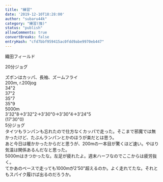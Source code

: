 ```yaml
---
title: "練習"
date: '2019-12-10T18:28:00'
author: "subaru44k"
category: "練習(強)"
status: "publish"
allowComments: true
convertBreaks: false
entryHash: "cfd7bbf959415ac0fdd9abe9970eb447"
---
```

織田フィールド<div>20分ジョグ</div><div>
</div><div>ズボンはカッパ、長袖、ズームフライ</div><div>200m, r.200jog</div><div>34"2</div><div>37"2</div><div>35"7</div><div>35"9</div><div>
</div><div>5000m</div><div>3'32"8→3'32"2→3'30"0→3'30"4→3'24"5</div><div>(17'30"0)</div><div>
</div><div>5分ジョグ</div><div>
</div><div>タイツもランパンも忘れたので仕方なくカッパで走った。そこまで邪魔では無かったけど、たぶんランパンとかのほうが楽だとは思う。</div><div>あと今日は暖かかったからだと思うが、200mの一本目が驚くほど速い。やはり気温は関係あるんだなと思った。</div><div>5000mはきつかったな。左足が疲れたよ。週末ハーフなのでここからは疲労抜く。</div><div>
</div><div>てかあのペースで走っても1000mが2'50"超えるのか。よく走れてたな。それともスパイク履けば出るのだろうか。</div>
